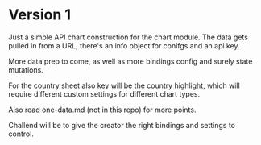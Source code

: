 # Version 1

Just a simple API chart construction for the chart module. The data gets pulled in from a URL, there's an info object for conifgs and an api key.

More data prep to come, as well as more bindings config and surely state mutations.

For the country sheet also key will be the country highlight, which will require different custom settings for different chart types.

Also read one-data.md (not in this repo) for more points.

Challend will be to give the creator the right bindings and settings to control.
